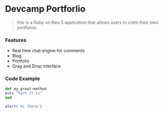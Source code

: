 # Devcamp Portforlio

>this is a Ruby on Rais 5 application that allows users to crete their own portfolios.

### Features 

- Real time chat engine for comments 
- Blog 
- Portfolio
- Drag and Drop interface

### Code Example

```ruby
def my_great-method
puts "here it is"
end
```

```javascript
alert('Hi there')
```